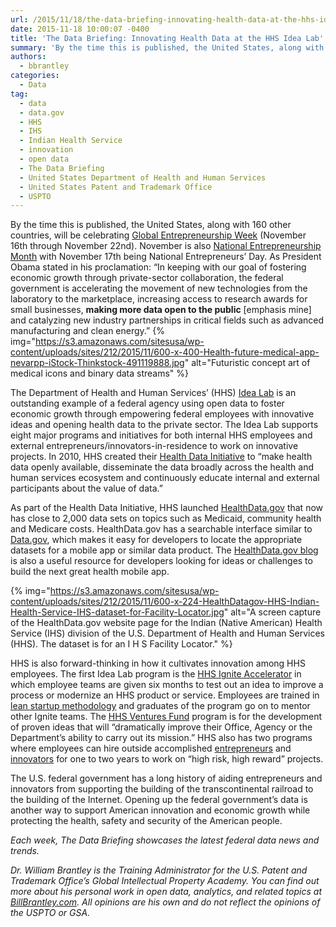 ```yaml
---
url: /2015/11/18/the-data-briefing-innovating-health-data-at-the-hhs-idea-lab/
date: 2015-11-18 10:00:07 -0400
title: 'The Data Briefing: Innovating Health Data at the HHS Idea Lab'
summary: 'By the time this is published, the United States, along with 160 other countries, will be celebrating Global Entrepreneurship Week (November 16th through November 22nd). November is also National Entrepreneurship Month with November 17th being National Entrepreneurs&rsquo; Day. As President Obama stated in his proclamation: &ldquo;In keeping with our goal of fostering economic growth through private-sector collaboration,'
authors:
  - bbrantley
categories:
  - Data
tag:
  - data
  - data.gov
  - HHS
  - IHS
  - Indian Health Service
  - innovation
  - open data
  - The Data Briefing
  - United States Department of Health and Human Services
  - United States Patent and Trademark Office
  - USPTO
---
```


By the time this is published, the United States, along with 160 other countries, will be celebrating <a href="http://wearegen.co/gew" target="_blank">Global Entrepreneurship Week</a> (November 16th through November 22nd). November is also <a href="https://www.whitehouse.gov/the-press-office/2015/11/02/presidential-proclamation-national-entrepreneurship-month-2015" target="_blank">National Entrepreneurship Month</a> with November 17th being National Entrepreneurs’ Day. As President Obama stated in his proclamation: “In keeping with our goal of fostering economic growth through private-sector collaboration, the federal government is accelerating the movement of new technologies from the laboratory to the marketplace, increasing access to research awards for small businesses, **making more data open to the public** [emphasis mine] and catalyzing new industry partnerships in critical fields such as advanced manufacturing and clean energy.” {% img="https://s3.amazonaws.com/sitesusa/wp-content/uploads/sites/212/2015/11/600-x-400-Health-future-medical-app-nevarpp-iStock-Thinkstock-491119888.jpg" alt="Futuristic concept art of medical icons and binary data streams" %} 

The Department of Health and Human Services’ (HHS) <a href="http://www.hhs.gov/idealab/what-we-do/" target="_blank">Idea Lab</a> is an outstanding example of a federal agency using open data to foster economic growth through empowering federal employees with innovative ideas and opening health data to the private sector. The Idea Lab supports eight major programs and initiatives for both internal HHS employees and external entrepreneurs/innovators-in-residence to work on innovative projects. In 2010, HHS created their <a href="http://www.hhs.gov/idealab/what-we-do/health-data/" target="_blank">Health Data Initiative</a> to “make health data openly available, disseminate the data broadly across the health and human services ecosystem and continuously educate internal and external participants about the value of data.”

As part of the Health Data Initiative, HHS launched <a href="http://www.healthdata.gov/" target="_blank">HealthData.gov</a> that now has close to 2,000 data sets on topics such as Medicaid, community health and Medicare costs. HealthData.gov has a searchable interface similar to <a href="http://www.data.gov/" target="_blank">Data.gov</a>, which makes it easy for developers to locate the appropriate datasets for a mobile app or similar data product. The <a href="http://www.healthdata.gov/blog" target="_blank">HealthData.gov blog</a> is also a useful resource for developers looking for ideas or challenges to build the next great health mobile app.

{% img="https://s3.amazonaws.com/sitesusa/wp-content/uploads/sites/212/2015/11/600-x-224-HealthDatagov-HHS-Indian-Health-Service-IHS-dataset-for-Facility-Locator.jpg" alt="A screen capture of the HealthData.gov website page for the Indian (Native American) Health Service (IHS) division of the U.S. Department of Health and Human Services (HHS). The dataset is for an I H S Facility Locator." %}

HHS is also forward-thinking in how it cultivates innovation among HHS employees. The first Idea Lab program is the <a href="http://www.hhs.gov/idealab/what-we-do/hhs-ignite/" target="_blank">HHS Ignite Accelerator</a> in which employee teams are given six months to test out an idea to improve a process or modernize an HHS product or service. Employees are trained in <a href="http://theleanstartup.com/principles" target="_blank">lean startup methodology</a> and graduates of the program go on to mentor other Ignite teams. The <a href="http://www.hhs.gov/idealab/what-we-do/hhs-ventures/" target="_blank">HHS Ventures Fund</a> program is for the development of proven ideas that will “dramatically improve their Office, Agency or the Department’s ability to carry out its mission.” HHS also has two programs where employees can hire outside accomplished <a href="http://www.hhs.gov/idealab/what-we-do/hhs-entrepreneurs/" target="_blank">entrepreneurs</a> and <a href="http://www.hhs.gov/idealab/what-we-do/hhs-innovator-in-residence/" target="_blank">innovators</a> for one to two years to work on “high risk, high reward” projects.

The U.S. federal government has a long history of aiding entrepreneurs and innovators from supporting the building of the transcontinental railroad to the building of the Internet. Opening up the federal government’s data is another way to support American innovation and economic growth while protecting the health, safety and security of the American people.

_Each week, The Data Briefing showcases the latest federal data news and trends._

_Dr. William Brantley is the Training Administrator for the U.S. Patent and Trademark Office’s Global Intellectual Property Academy. You can find out more about his personal work in open data, analytics, and related topics at <a href="http://billbrantley.com" target="_blank">BillBrantley.com</a>. All opinions are his own and do not reflect the opinions of the USPTO or GSA._